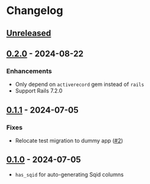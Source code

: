 # Changelog

## [Unreleased](https://github.com/tbhb/sqids-rails/compare/v0.2.0...main)

## [0.2.0](https://github.com/tbhb/sqids-rails/releases/tag/v0.2.0) - 2024-08-22

### Enhancements

- Only depend on `activerecord` gem instead of `rails`
- Support Rails 7.2.0

## [0.1.1](https://github.com/tbhb/sqids-rails/releases/tag/v0.1.1) - 2024-07-05

### Fixes

- Relocate test migration to dummy app ([#2](https://github.com/tbhb/sqids-rails/pull/2))

## [0.1.0](https://github.com/tbhb/sqids-rails/releases/tag/v0.1.0) - 2024-07-05

- `has_sqid` for auto-generating Sqid columns
